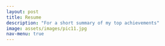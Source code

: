 ```yaml
---
layout: post
title: Resume
description: "For a short summary of my top achievements"
image: assets/images/pic11.jpg
nav-menu: true
---
```


